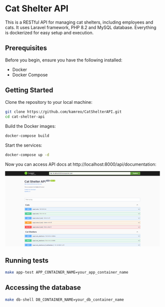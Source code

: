 # Cat Shelter API

This is a RESTful API for managing cat shelters, including employees and cats. It uses Laravel framework, PHP 8.2 and MySQL database. Everything is dockerized for easy setup and execution.

## Prerequisites

Before you begin, ensure you have the following installed:

- Docker
- Docker Compose

## Getting Started

Clone the repository to your local machine:

```bash
git clone https://github.com/kamreo/CatShelterAPI.git
cd cat-shelter-api
```
Build the Docker images:

```bash
docker-compose build
```
Start the services:
```bash
docker-compose up -d
```

Now you can access API docs at http://localhost:8000/api/documentation:

![img.png](/cat-shelter-api/resources/images/img.png)
## Running tests
```bash
make app-test APP_CONTAINER_NAME=your_app_container_name
```
## Accessing the database
```bash
make db-shell DB_CONTAINER_NAME=your_db_container_name
```
